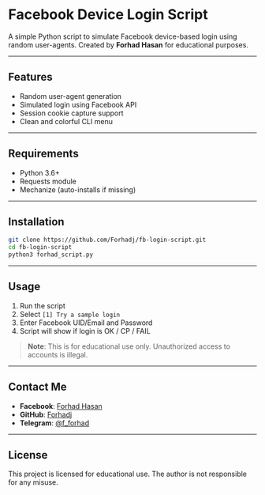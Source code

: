 # Facebook Device Login Script

A simple Python script to simulate Facebook device-based login using random user-agents. Created by **Forhad Hasan** for educational purposes.

---

## Features

* Random user-agent generation
* Simulated login using Facebook API
* Session cookie capture support
* Clean and colorful CLI menu

---

## Requirements

* Python 3.6+
* Requests module
* Mechanize (auto-installs if missing)

---

## Installation

```bash
git clone https://github.com/Forhadj/fb-login-script.git
cd fb-login-script
python3 forhad_script.py
```

---

## Usage

1. Run the script
2. Select `[1] Try a sample login`
3. Enter Facebook UID/Email and Password
4. Script will show if login is OK / CP / FAIL

> **Note**: This is for educational use only. Unauthorized access to accounts is illegal.

---

## Contact Me

* **Facebook**: [Forhad Hasan](https://www.facebook.com/forhadhasan995)
* **GitHub**: [Forhadj](https://github.com/Forhadj)
* **Telegram**: [@f\_forhad](https://t.me/f_forhad)

---

## License

This project is licensed for educational use. The author is not responsible for any misuse.
